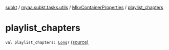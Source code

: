 [subkt](../../index.md) / [myaa.subkt.tasks.utils](../index.md) / [MkvContainerProperties](index.md) / [playlist_chapters](./playlist_chapters.md)

# playlist_chapters

`val playlist_chapters: `[`Long`](https://kotlinlang.org/api/latest/jvm/stdlib/kotlin/-long/index.html)`?` [(source)](https://github.com/Myaamori/SubKt/blob/0.1.13/src/main/kotlin/myaa/subkt/tasks/utils/mkvmerge.kt#L56)